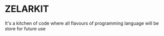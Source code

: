 # ZELARKIT
It's a kitchen of code where all flavours of programming language will be store for future use
